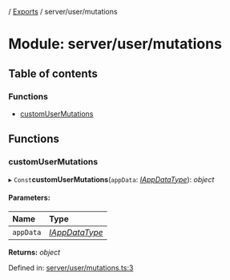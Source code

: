 [](../README.md) / [Exports](../modules.md) / server/user/mutations

# Module: server/user/mutations

## Table of contents

### Functions

- [customUserMutations](server_user_mutations.md#customusermutations)

## Functions

### customUserMutations

▸ `Const`**customUserMutations**(`appData`: [*IAppDataType*](../interfaces/server.iappdatatype.md)): *object*

#### Parameters:

Name | Type |
:------ | :------ |
`appData` | [*IAppDataType*](../interfaces/server.iappdatatype.md) |

**Returns:** *object*

Defined in: [server/user/mutations.ts:3](https://github.com/onzag/itemize/blob/5fcde7cf/server/user/mutations.ts#L3)
